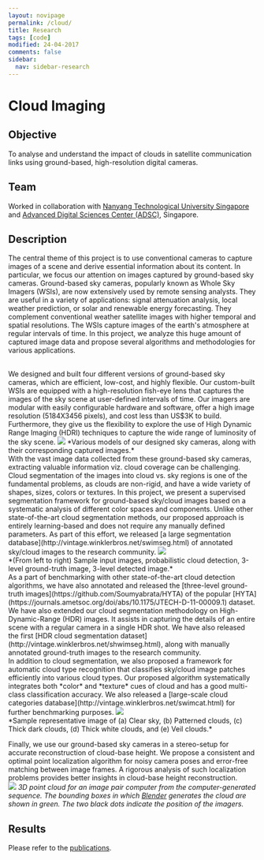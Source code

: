 ```yaml
---
layout: novipage
permalink: /cloud/
title: Research
tags: [code]
modified: 24-04-2017
comments: false
sidebar:
  nav: sidebar-research
---
```


# Cloud Imaging 

## Objective 

To analyse and understand the impact of clouds in satellite communication links using ground-based, high-resolution digital cameras.


## Team

Worked in collaboration with [Nanyang Technological University Singapore](http://www.ntu.edu.sg/home/eyhlee/) and [Advanced Digital Sciences Center (ADSC)](http://vintage.winklerbros.net/index.html), Singapore. 

## Description 

The central theme of this project is to use conventional cameras to capture images of a scene and derive essential information about its content. In particular, we focus our attention on images captured by ground-based sky cameras. Ground-based sky cameras, popularly known as Whole Sky Imagers (WSIs), are now extensively used by remote sensing analysts. They are useful in a variety of applications: signal attenuation analysis, local weather prediction, or solar and renewable energy forecasting. They complement conventional weather satellite images with higher temporal and spatial resolutions. The WSIs capture images of the earth's atmosphere at regular intervals of time. In this project, we analyze this huge amount of captured image data and propose several algorithms and methodologies for various applications.

<br />
We designed and built four different versions of ground-based sky cameras, which are efficient, low-cost, and highly flexible. Our custom-built WSIs are equipped with a high-resolution fish-eye lens that captures the images of the sky scene at user-defined intervals of time. Our imagers are modular with easily configurable hardware and software, offer a high image resolution (5184X3456 pixels), and cost less than US$3K to build. Furthermore, they give us the flexibility to explore the use of High Dynamic Range Imaging (HDRI) techniques to capture the wide range of luminosity of the sky scene.   
<img src="{{ site.baseurl }}/images/1-sky-camera.jpg">
*Various models of our designed sky cameras, along with their corresponding captured images.*   

<br />
With the vast image data collected from these ground-based sky cameras, extracting valuable information viz. cloud coverage can be challenging. Cloud segmentation of the images into cloud vs. sky regions is one of the fundamental problems, as clouds are non-rigid, and have a wide variety of shapes, sizes, colors or textures. In this project, we present a supervised segmentation framework for ground-based sky/cloud images based on a systematic analysis of different color spaces and components. Unlike other state-of-the-art cloud segmentation methods, our proposed approach is entirely learning-based and does not require any manually defined parameters. As part of this effort, we released [a large segmentation database](http://vintage.winklerbros.net/swimseg.html) of annotated sky/cloud images to the research community.   
<img src="{{ site.baseurl }}/images/2-multi-class.png">
<br />
*(From left to right) Sample input images, probabilistic cloud detection, 3-level ground-truth image, 3-level detected image.*   

<br />
As a part of benchmarking with other state-of-the-art cloud detection algorithms, we have also annotated and released the [three-level ground-truth images](https://github.com/Soumyabrata/HYTA) of the popular [HYTA](https://journals.ametsoc.org/doi/abs/10.1175/JTECH-D-11-00009.1) dataset.   

<br />
We have also extended our cloud segmentation methodology on High-Dynamic-Range (HDR) images. It assists in capturing the details of an entire scene with a regular camera in a single HDR shot. We have also released the first [HDR cloud segmentation dataset](http://vintage.winklerbros.net/shwimseg.html), along with manually annotated ground-truth images to the research community.   

<br />
In addition to cloud segmentation, we also proposed a framework for automatic cloud type recognition that classifies sky/cloud image patches efficiently into various cloud types. Our proposed algorithm systematically integrates both *color* and *texture* cues of cloud and has a good multi-class classification accuracy. We also released a [large-scale cloud categories database](http://vintage.winklerbros.net/swimcat.html) for further benchmarking purposes.  
<img src="{{ site.baseurl }}/images/3-five-classes.png">
<br />
*Sample representative image of (a) Clear sky, (b) Patterned clouds, (c) Thick dark clouds, (d) Thick white clouds, and (e) Veil clouds.*   


Finally, we use our ground-based sky cameras in a stereo-setup for accurate reconstruction of cloud-base height. We propose a consistent and optimal point localization algorithm for noisy camera poses and error-free matching between image frames. A rigorous analysis of such localization problems provides better insights in cloud-base height reconstruction.   
<img src="{{ site.baseurl }}/images/5-3d-cloud.png">
*3D point cloud for an image pair computer from the computer-generated sequence. The bounding boxes in which [Blender](https://www.blender.org/) generates the cloud are shown in green. The two black dots indicate the position of the imagers.*   


## Results   

Please refer to the [publications](https://soumyabrata.github.io/publications/).  